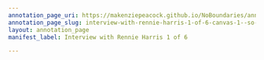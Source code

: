 ```yaml
---
annotation_page_uri: https://makenziepeacock.github.io/NoBoundaries/annotations/interview-with-rennie-harris-1-of-6-canvas-1--so-let-s-figure-out-how-to-freak-it-out-and-twist-it.json
annotation_page_slug: interview-with-rennie-harris-1-of-6-canvas-1--so-let-s-figure-out-how-to-freak-it-out-and-twist-it
layout: annotation_page
manifest_label: Interview with Rennie Harris 1 of 6

---
```

